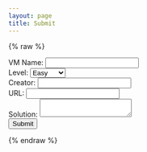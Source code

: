 ```yaml
---
layout: page
title: Submit
---
```


{% raw %}
<form action="https://formspree.io/f/xbjewngg" method="POST">
  <label for="vmname">VM Name:</label>
  <input type="text" id="vmname" name="VM Name">
<br>
<label for="level">Level:</label>
<select id="level" name="Level">
<option value="Easy">Easy</option>
<option value="Medium">Medium</option>
<option value="Hard">Hard</option>
</select>
<br>
<label for="creator">Creator:</label>
<input type="text" id="creator" name="Creator">
<br>
<label for="url">URL:</label>
<input type="text" id="url" name="URL">
<br>
<label for="solution">Solution:</label>
  <textarea id="writeup" name="Solution"></textarea>
<br>
<button type="submit">Submit</button>
</form>
{% endraw %}
